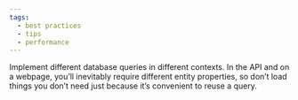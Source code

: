 ```yaml
---
tags:
  - best practices
  - tips
  - performance
---
```


Implement different database queries in different contexts. In the API and on a webpage, you’ll inevitably require different entity properties, so don’t load things you don’t need just because it’s convenient to reuse a query.
